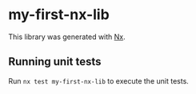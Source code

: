 # my-first-nx-lib

This library was generated with [Nx](https://nx.dev).

## Running unit tests

Run `nx test my-first-nx-lib` to execute the unit tests.
